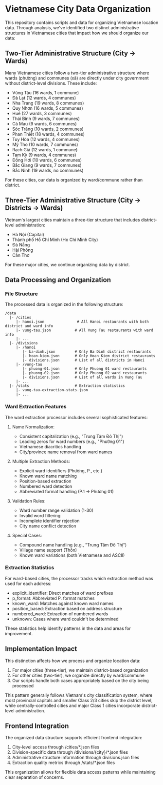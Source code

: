 # Vietnamese City Data Organization

This repository contains scripts and data for organizing Vietnamese location data. Through analysis, we've identified two distinct administrative structures in Vietnamese cities that impact how we should organize our data:

## Two-Tier Administrative Structure (City → Wards)
Many Vietnamese cities follow a two-tier administrative structure where wards (phường) and communes (xã) are directly under city government without district-level divisions. These include:

- Vũng Tàu (16 wards, 1 commune)
- Đà Lạt (12 wards, 4 communes)
- Nha Trang (19 wards, 8 communes)
- Quy Nhơn (16 wards, 5 communes)
- Huế (27 wards, 3 communes)
- Thái Bình (9 wards, 7 communes)
- Cà Mau (9 wards, 6 communes)
- Sóc Trăng (10 wards, 2 communes)
- Phan Thiết (18 wards, 4 communes)
- Tuy Hòa (12 wards, 4 communes)
- Mỹ Tho (10 wards, 7 communes)
- Rạch Giá (12 wards, 1 commune)
- Tam Kỳ (9 wards, 4 communes)
- Đồng Hới (10 wards, 6 communes)
- Bắc Giang (9 wards, 7 communes)
- Bắc Ninh (19 wards, no communes)

For these cities, our data is organized by ward/commune rather than district.

## Three-Tier Administrative Structure (City → Districts → Wards)
Vietnam's largest cities maintain a three-tier structure that includes district-level administration:

- Hà Nội (Capital)
- Thành phố Hồ Chí Minh (Ho Chi Minh City)
- Đà Nẵng
- Hải Phòng
- Cần Thơ

For these major cities, we continue organizing data by district.

## Data Processing and Organization

### File Structure
The processed data is organized in the following structure:

```
/data
  |- /cities
     |- hanoi.json               # All Hanoi restaurants with both district and ward info
     |- vung-tau.json           # All Vung Tau restaurants with ward info
     |- ...
  |- /divisions
     |- /hanoi
        |- ba-dinh.json         # Only Ba Dinh district restaurants
        |- hoan-kiem.json       # Only Hoan Kiem district restaurants
        |- divisions.json       # List of all districts in Hanoi
     |- /vung-tau
        |- phuong-01.json       # Only Phuong 01 ward restaurants
        |- phuong-02.json       # Only Phuong 02 ward restaurants
        |- divisions.json       # List of all wards in Vung Tau
     |- ...
  |- /stats                     # Extraction statistics
     |- vung-tau-extraction-stats.json
     |- ...
```

### Ward Extraction Features

The ward extraction processor includes several sophisticated features:

1. Name Normalization:
   - Consistent capitalization (e.g., "Trung Tâm Đô Thị")
   - Leading zeros for ward numbers (e.g., "Phường 01")
   - Vietnamese diacritics handling
   - City/province name removal from ward names

2. Multiple Extraction Methods:
   - Explicit ward identifiers (Phường, P., etc.)
   - Known ward name matching
   - Position-based extraction
   - Numbered ward detection
   - Abbreviated format handling (P.1 → Phường 01)

3. Validation Rules:
   - Ward number range validation (1-30)
   - Invalid word filtering
   - Incomplete identifier rejection
   - City name conflict detection

4. Special Cases:
   - Compound name handling (e.g., "Trung Tâm Đô Thị")
   - Village name support (Thôn)
   - Known ward variations (both Vietnamese and ASCII)

### Extraction Statistics

For ward-based cities, the processor tracks which extraction method was used for each address:

- explicit_identifier: Direct matches of ward prefixes
- p_format: Abbreviated P. format matches
- known_ward: Matches against known ward names
- position_based: Extraction based on address structure
- numbered_ward: Extraction of numbered wards
- unknown: Cases where ward couldn't be determined

These statistics help identify patterns in the data and areas for improvement.

## Implementation Impact
This distinction affects how we process and organize location data:

1. For major cities (three-tier), we maintain district-based organization
2. For other cities (two-tier), we organize directly by ward/commune
3. Our scripts handle both cases appropriately based on the city being processed

This pattern generally follows Vietnam's city classification system, where most provincial capitals and smaller Class 2/3 cities skip the district level, while centrally-controlled cities and major Class 1 cities incorporate district-level administration.

## Frontend Integration

The organized data structure supports efficient frontend integration:

1. City-level access through /cities/*.json files
2. Division-specific data through /divisions/{city}/*.json files
3. Administrative structure information through divisions.json files
4. Extraction quality metrics through /stats/*.json files

This organization allows for flexible data access patterns while maintaining clear separation of concerns.
